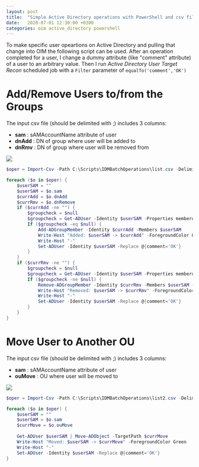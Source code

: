 ```yaml
---
layout: post
title:  "Simple Active Directory operations with PowerShell and csv files"
date:   2020-07-01 12:30:00 +0300
categories: oim active_directory powershell
---
```

To make specific user opeartions on Active Directory and pulling that change into OIM the following script can be used.
After an operation completed for a user, I change a dummy attribute (like "comment" attribute) of a user to an arbitrary value. 
Then I run *Active Directory User Target Recon* scheduled job with a `Filter` parameter of `equalTo('comment','OK')`

# **Add/Remove Users to/from the Groups**

The input csv file (should be delimited with ;) includes 3 columns:
- **sam**   : sAMAccountName attribute of user
- **dnAdd** : DN of group where user will be added to
- **dnRmv** : DN of group where user will be removed from

<img src="{{site.baseurl}}/assets/img/oim/csv-demo-grp.png">

```powershell
$oper = Import-Csv -Path C:\Scripts\IDMBatchOperations\list.csv -Delimiter ";" -Encoding UTF8

foreach ($o in $oper) {
    $userSAM = ""
    $userSAM = $o.sam
    $currAdd = $o.dnAdd
    $currRmv = $o.dnRemove
    if ($currAdd -ne "") {
        $groupcheck = $null
        $groupcheck = Get-ADUser -Identity $userSAM -Properties memberof | where {$_.memberof -like "*$currAdd*"}
        If ($groupcheck -eq $null) {
            Add-ADGroupMember -Identity $currAdd -Members $userSAM
            Write-Host "Added: $userSAM -> $currAdd" -ForegroundColor Green
            Write-Host "-"
            Set-ADUser -Identity $userSAM -Replace @{comment='OK'}
        }
    }
    if ($currRmv -ne "") {
        $groupcheck = $null
        $groupcheck = Get-ADUser -Identity $userSAM -Properties memberof | where {$_.memberof -like "*$currRmv*"}
        If ($groupcheck -ne $null) {
            Remove-ADGroupMember -Identity $currRmv -Members $userSAM -Confirm:$false
            Write-Host "Removed: $userSAM -> $currRmv" -ForegroundColor Yellow
            Write-Host "-"
            Set-ADUser -Identity $userSAM -Replace @{comment='OK'}
        }
    }
}
```

# **Move User to Another OU**

The input csv file (should be delimited with ;) includes 3 columns:
- **sam**   : sAMAccountName attribute of user
- **ouMove** : OU where user will be moved to

<img src="{{site.baseurl}}/assets/img/oim/csv-demo-ou.png">

```powershell
$oper = Import-Csv -Path C:\Scripts\IDMBatchOperations\list2.csv -Delimiter ";" -Encoding UTF8

foreach ($o in $oper) {
    $userSAM = ""
    $userSAM = $o.sam
    $currMove = $o.ouMove
	
	Get-ADUser $userSAM | Move-ADObject -TargetPath $currMove
	Write-Host "Moved: $userSAM -> $currMove" -ForegroundColor Green
	Write-Host "-"
    Set-ADUser -Identity $userSAM -Replace @{comment='OK'}
}
```


